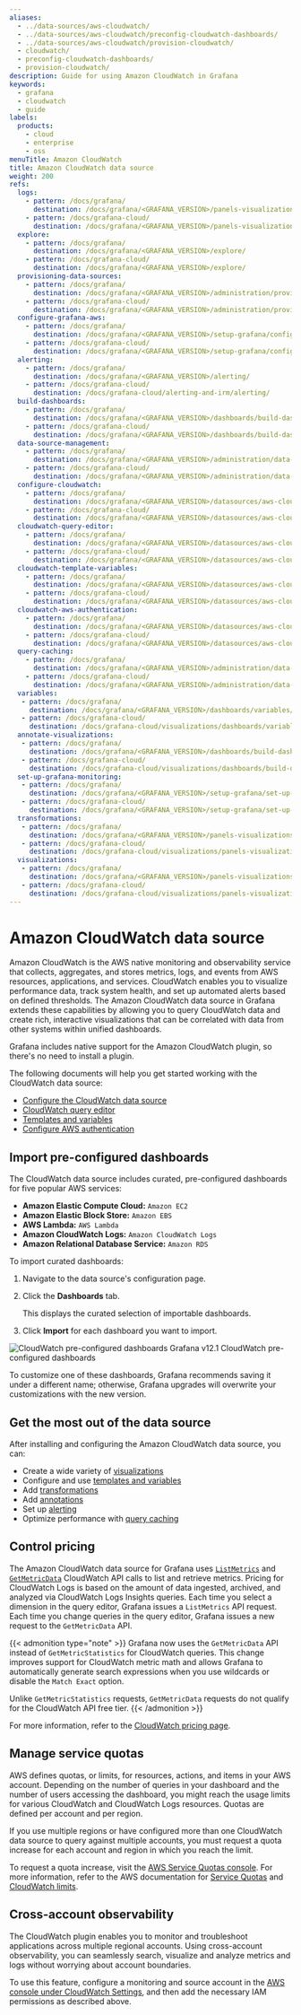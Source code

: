 ```yaml
---
aliases:
  - ../data-sources/aws-cloudwatch/
  - ../data-sources/aws-cloudwatch/preconfig-cloudwatch-dashboards/
  - ../data-sources/aws-cloudwatch/provision-cloudwatch/
  - cloudwatch/
  - preconfig-cloudwatch-dashboards/
  - provision-cloudwatch/
description: Guide for using Amazon CloudWatch in Grafana
keywords:
  - grafana
  - cloudwatch
  - guide
labels:
  products:
    - cloud
    - enterprise
    - oss
menuTitle: Amazon CloudWatch
title: Amazon CloudWatch data source
weight: 200
refs:
  logs:
    - pattern: /docs/grafana/
      destination: /docs/grafana/<GRAFANA_VERSION>/panels-visualizations/visualizations/logs/
    - pattern: /docs/grafana-cloud/
      destination: /docs/grafana/<GRAFANA_VERSION>/panels-visualizations/visualizations/logs/
  explore:
    - pattern: /docs/grafana/
      destination: /docs/grafana/<GRAFANA_VERSION>/explore/
    - pattern: /docs/grafana-cloud/
      destination: /docs/grafana/<GRAFANA_VERSION>/explore/
  provisioning-data-sources:
    - pattern: /docs/grafana/
      destination: /docs/grafana/<GRAFANA_VERSION>/administration/provisioning/#data-sources
    - pattern: /docs/grafana-cloud/
      destination: /docs/grafana/<GRAFANA_VERSION>/administration/provisioning/#data-sources
  configure-grafana-aws:
    - pattern: /docs/grafana/
      destination: /docs/grafana/<GRAFANA_VERSION>/setup-grafana/configure-grafana/#aws
    - pattern: /docs/grafana-cloud/
      destination: /docs/grafana/<GRAFANA_VERSION>/setup-grafana/configure-grafana/#aws
  alerting:
    - pattern: /docs/grafana/
      destination: /docs/grafana/<GRAFANA_VERSION>/alerting/
    - pattern: /docs/grafana-cloud/
      destination: /docs/grafana-cloud/alerting-and-irm/alerting/
  build-dashboards:
    - pattern: /docs/grafana/
      destination: /docs/grafana/<GRAFANA_VERSION>/dashboards/build-dashboards/
    - pattern: /docs/grafana-cloud/
      destination: /docs/grafana/<GRAFANA_VERSION>/dashboards/build-dashboards/
  data-source-management:
    - pattern: /docs/grafana/
      destination: /docs/grafana/<GRAFANA_VERSION>/administration/data-source-management/
    - pattern: /docs/grafana-cloud/
      destination: /docs/grafana/<GRAFANA_VERSION>/administration/data-source-management/
  configure-cloudwatch:
    - pattern: /docs/grafana/
      destination: /docs/grafana/<GRAFANA_VERSION>/datasources/aws-cloudwatch/configure/
    - pattern: /docs/grafana-cloud/
      destination: /docs/grafana/<GRAFANA_VERSION>/datasources/aws-cloudwatch/configure/
  cloudwatch-query-editor:
    - pattern: /docs/grafana/
      destination: /docs/grafana/<GRAFANA_VERSION>/datasources/aws-cloudwatch/query-editor/
    - pattern: /docs/grafana-cloud/
      destination: /docs/grafana/<GRAFANA_VERSION>/datasources/aws-cloudwatch/query-editor/
  cloudwatch-template-variables:
    - pattern: /docs/grafana/
      destination: /docs/grafana/<GRAFANA_VERSION>/datasources/aws-cloudwatch/template-variables/
    - pattern: /docs/grafana-cloud/
      destination: /docs/grafana/<GRAFANA_VERSION>/datasources/aws-cloudwatch/template-variables/
  cloudwatch-aws-authentication:
    - pattern: /docs/grafana/
      destination: /docs/grafana/<GRAFANA_VERSION>/datasources/aws-cloudwatch/aws-authentication/
    - pattern: /docs/grafana-cloud/
      destination: /docs/grafana/<GRAFANA_VERSION>/datasources/aws-cloudwatch/aws-authentication/
  query-caching:
    - pattern: /docs/grafana/
      destination: /docs/grafana/<GRAFANA_VERSION>/administration/data-source-management/#query-and-resource-caching
    - pattern: /docs/grafana-cloud/
      destination: /docs/grafana/<GRAFANA_VERSION>/administration/data-source-management/#query-and-resource-caching
  variables:
   - pattern: /docs/grafana/
     destination: /docs/grafana/<GRAFANA_VERSION>/dashboards/variables/
   - pattern: /docs/grafana-cloud/
     destination: /docs/grafana-cloud/visualizations/dashboards/variables/
  annotate-visualizations:
   - pattern: /docs/grafana/
     destination: /docs/grafana/<GRAFANA_VERSION>/dashboards/build-dashboards/annotate-visualizations/
   - pattern: /docs/grafana-cloud/
     destination: /docs/grafana-cloud/visualizations/dashboards/build-dashboards/annotate-visualizations/
  set-up-grafana-monitoring:
   - pattern: /docs/grafana/
     destination: /docs/grafana/<GRAFANA_VERSION>/setup-grafana/set-up-grafana-monitoring/
   - pattern: /docs/grafana-cloud/
     destination: /docs/grafana/<GRAFANA_VERSION>/setup-grafana/set-up-grafana-monitoring/
  transformations:
   - pattern: /docs/grafana/
     destination: /docs/grafana/<GRAFANA_VERSION>/panels-visualizations/query-transform-data/transform-data/
   - pattern: /docs/grafana-cloud/
     destination: /docs/grafana-cloud/visualizations/panels-visualizations/query-transform-data/transform-data/
  visualizations:
   - pattern: /docs/grafana/
     destination: /docs/grafana/<GRAFANA_VERSION>/panels-visualizations/visualizations/
   - pattern: /docs/grafana-cloud/
     destination: /docs/grafana-cloud/visualizations/panels-visualizations/visualizations/
---
```


# Amazon CloudWatch data source

Amazon CloudWatch is the AWS native monitoring and observability service that collects, aggregates, and stores metrics, logs, and events from AWS resources, applications, and services. CloudWatch enables you to visualize performance data, track system health, and set up automated alerts based on defined thresholds. The Amazon CloudWatch data source in Grafana extends these capabilities by allowing you to query CloudWatch data and create rich, interactive visualizations that can be correlated with data from other systems within unified dashboards.

Grafana includes native support for the Amazon CloudWatch plugin, so there's no need to install a plugin.

The following documents will help you get started working with the CloudWatch data source:

- [Configure the CloudWatch data source](ref:configure-cloudwatch)
- [CloudWatch query editor](ref:cloudwatch-query-editor)
- [Templates and variables](ref:cloudwatch-template-variables)
- [Configure AWS authentication](ref:cloudwatch-aws-authentication)

## Import pre-configured dashboards

The CloudWatch data source includes curated, pre-configured dashboards for five popular AWS services:

- **Amazon Elastic Compute Cloud:** `Amazon EC2`
- **Amazon Elastic Block Store:** `Amazon EBS`
- **AWS Lambda:** `AWS Lambda`
- **Amazon CloudWatch Logs:** `Amazon CloudWatch Logs`
- **Amazon Relational Database Service:** `Amazon RDS`

To import curated dashboards:

1. Navigate to the data source's configuration page.
1. Click the **Dashboards** tab.

   This displays the curated selection of importable dashboards.

1. Click **Import** for each dashboard you want to import.

![CloudWatch pre-configured dashboards Grafana v12.1](/media//docs/cloudwatch/preconfigured-dashboards-cloudwatch-v12.1.png) CloudWatch pre-configured dashboards

To customize one of these dashboards, Grafana recommends saving it under a different name; otherwise, Grafana upgrades will overwrite your customizations with the new version.

## Get the most out of the data source

After installing and configuring the Amazon CloudWatch data source, you can:

- Create a wide variety of [visualizations](ref:visualizations)
- Configure and use [templates and variables](ref:variables)
- Add [transformations](ref:transformations)
- Add [annotations](ref:annotate-visualizations)
- Set up [alerting](ref:alerting)
- Optimize performance with [query caching](ref:query-caching)

## Control pricing

The Amazon CloudWatch data source for Grafana uses [`ListMetrics`](https://docs.aws.amazon.com/AmazonCloudWatch/latest/APIReference/API_ListMetrics.html) and [`GetMetricData`](https://docs.aws.amazon.com/AmazonCloudWatch/latest/APIReference/API_GetMetricData.html) CloudWatch API calls to list and retrieve metrics.
Pricing for CloudWatch Logs is based on the amount of data ingested, archived, and analyzed via CloudWatch Logs Insights queries.
Each time you select a dimension in the query editor, Grafana issues a `ListMetrics` API request.
Each time you change queries in the query editor, Grafana issues a new request to the `GetMetricData` API.

{{< admonition type="note" >}}
Grafana now uses the `GetMetricData` API instead of `GetMetricStatistics` for CloudWatch queries. This change improves support for CloudWatch metric math and allows Grafana to automatically generate search expressions when you use wildcards or disable the `Match Exact` option.

Unlike `GetMetricStatistics` requests, `GetMetricData` requests do not qualify for the CloudWatch API free tier.
{{< /admonition >}}

For more information, refer to the [CloudWatch pricing page](https://aws.amazon.com/cloudwatch/pricing/).

## Manage service quotas

AWS defines quotas, or limits, for resources, actions, and items in your AWS account.
Depending on the number of queries in your dashboard and the number of users accessing the dashboard, you might reach the usage limits for various CloudWatch and CloudWatch Logs resources.
Quotas are defined per account and per region.

If you use multiple regions or have configured more than one CloudWatch data source to query against multiple accounts, you must request a quota increase for each account and region in which you reach the limit.

To request a quota increase, visit the [AWS Service Quotas console](https://console.aws.amazon.com/servicequotas/home?r#!/services/monitoring/quotas/L-5E141212).
For more information, refer to the AWS documentation for [Service Quotas](https://docs.aws.amazon.com/servicequotas/latest/userguide/intro.html) and [CloudWatch limits](https://docs.aws.amazon.com/AmazonCloudWatch/latest/monitoring/cloudwatch_limits.html).

## Cross-account observability

The CloudWatch plugin enables you to monitor and troubleshoot applications across multiple regional accounts. Using cross-account observability, you can seamlessly search, visualize and analyze metrics and logs without worrying about account boundaries.

To use this feature, configure a monitoring and source account in the [AWS console under CloudWatch Settings](https://aws.amazon.com/blogs/aws/new-amazon-cloudwatch-cross-account-observability/), and then add the necessary IAM permissions as described above.


